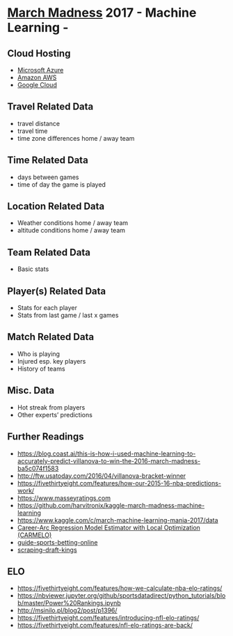 # [March Madness](http://www.ncaa.com/march-madness) 2017 - Machine Learning -

## Cloud Hosting
- [Microsoft Azure](https://azure.microsoft.com/de-de/)
- [Amazon AWS](https://aws.amazon.com/?nc2=h_lg)
- [Google Cloud](https://cloud.google.com/pricing/?hl=de)


## Travel Related Data
- travel distance
- travel time
- time zone differences home / away team

## Time Related Data
- days between games
- time of day the game is played

## Location Related Data
- Weather conditions home / away team
- altitude conditions home / away team

## Team Related Data
- Basic stats

## Player(s) Related Data
- Stats for each player
- Stats from last game / last x games

## Match Related Data
- Who is playing
- Injured esp. key players
- History of teams

## Misc. Data
- Hot streak from players
- Other experts’ predictions

## Further Readings
- https://blog.coast.ai/this-is-how-i-used-machine-learning-to-accurately-predict-villanova-to-win-the-2016-march-madness-ba5c074f1583
- http://ftw.usatoday.com/2016/04/villanova-bracket-winner
- https://fivethirtyeight.com/features/how-our-2015-16-nba-predictions-work/
- https://www.masseyratings.com
- https://github.com/harvitronix/kaggle-march-madness-machine-learning
- https://www.kaggle.com/c/march-machine-learning-mania-2017/data
- [Career-Arc Regression Model Estimator with Local Optimization (CARMELO)](https://projects.fivethirtyeight.com/carmelo/)
- [guide-sports-betting-online](https://www.ergosum.co/guide-sports-betting-online/)
- [scraping-draft-kings](https://www.ergosum.co/scraping-draft-kings-contests/)

## ELO
- https://fivethirtyeight.com/features/how-we-calculate-nba-elo-ratings/
- https://nbviewer.jupyter.org/github/sportsdatadirect/python_tutorials/blob/master/Power%20Rankings.ipynb
- http://msinilo.pl/blog2/post/p1396/
- https://fivethirtyeight.com/features/introducing-nfl-elo-ratings/
- https://fivethirtyeight.com/features/nfl-elo-ratings-are-back/
